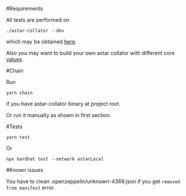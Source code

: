 #Requirements

All tests are performed on
```
./astar-collator --dev
```
which may be obtained [here](https://github.com/AstarNetwork/Astar/releases).

Also you may want to build your own astar collator with different core [values](https://github.com/AstarNetwork/Astar/blob/411b250c49bccf5b6eb9953f7d0718c33065a3e9/runtime/local/src/lib.rs#L361).

#Chain

Run

```
yarn chain
```

if you have astar-collator binary at project root.

Or run it manually as shown in first section.

#Tests

```
yarn test
```

Or

```
npx hardhat test --network astarLocal
```

#Known issues

You have to clean .openzeppelin/unknown-4369.json if you get ```removed from manifest``` error.
